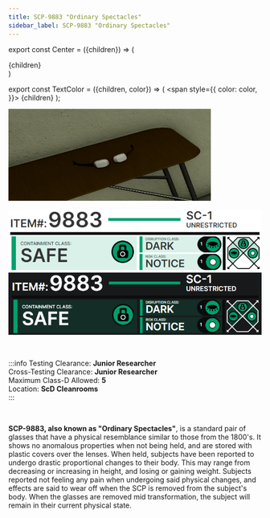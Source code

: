 ```yaml
---
title: SCP-9883 "Ordinary Spectacles"
sidebar_label: SCP-9883 "Ordinary Spectacles"
---
```


export const Center = ({children}) => (
   <div
      style={{
         "textAlign": "center"
      }}>
      {children}
   </div>
)

export const TextColor = ({children, color}) => (
<span
style={{
      color: color,
    }}>
{children}
</span>
);

<div style={{textAlign: 'center'}}>

![image](../../images/SCP-9883.png)

![image](../../images/ACS/LightMode/SCP-9883LM.png#gh-light-mode-only)![image](../../images/ACS/DarkMode/SCP-9883DM.png#gh-dark-mode-only)

</div>

<br />

:::info
Testing Clearance: <TextColor color="#735cff">**Junior Researcher**</TextColor> <br />
Cross-Testing Clearance: <TextColor color="#735cff">**Junior Researcher**</TextColor> <br />
Maximum Class-D Allowed: <TextColor color="#FF6A00">**5**</TextColor> <br />
Location: <TextColor color="#3161c1">**ScD Cleanrooms**</TextColor> <br />
:::

<br/>

**SCP-9883, also known as "Ordinary Spectacles"**, is a standard pair of glasses that have a physical resemblance similar to those from the 1800's. It shows no anomalous properties when not being held, and are stored with plastic covers over the lenses. When held, subjects have been reported to undergo drastic proportional changes to their body. This may range from decreasing or increasing in height, and losing or gaining weight. Subjects reported not feeling any pain when undergoing said physical changes, and effects are said to wear off when the SCP is removed from the subject's body. When the glasses are removed mid transformation, the subject will remain in their current physical state.
